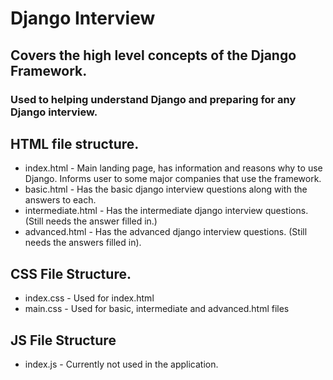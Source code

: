 # Django Interview


## Covers the high level concepts of the Django Framework. 
### Used to helping understand Django and preparing for any Django interview.

## HTML file structure.

- index.html - Main landing page, has information and reasons why to use Django. 
Informs user to some major companies that use the framework.
- basic.html - Has the basic django interview questions along with the answers to each.
- intermediate.html - Has the intermediate django interview questions. (Still needs the answer filled in.)
- advanced.html - Has the advanced django interview questions. (Still needs the answers filled in).


## CSS File Structure.

- index.css - Used for index.html
- main.css - Used for basic, intermediate and advanced.html files

## JS File Structure

- index.js - Currently not used in the application. 